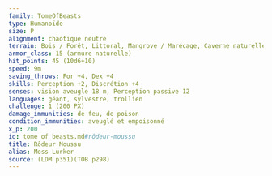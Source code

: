 ```yaml
---
family: TomeOfBeasts
type: Humanoïde
size: P
alignment: chaotique neutre
terrain: Bois / Forêt, Littoral, Mangrove / Marécage, Caverne naturelle
armor_class: 15 (armure naturelle)
hit_points: 45 (10d6+10)
speed: 9m
saving_throws: For +4, Dex +4
skills: Perception +2, Discrétion +4
senses: vision aveugle 18 m, Perception passive 12
languages: géant, sylvestre, trollien
challenge: 1 (200 PX)
damage_immunities: de feu, de poison
condition_immunities: aveuglé et empoisonné
x_p: 200
id: tome_of_beasts.md#rôdeur-moussu
title: Rôdeur Moussu
alias: Moss Lurker
source: (LDM p351)(TOB p298)
---
```


